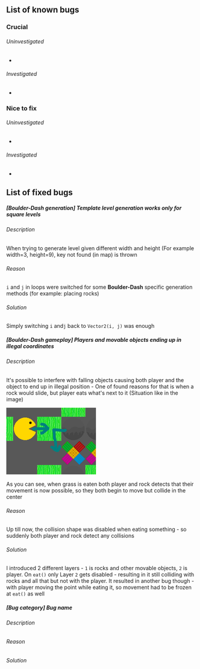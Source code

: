## List of known bugs

### Crucial

###### Uninvestigated

- 

###### Investigated

- 

### Nice to fix

###### Uninvestigated

- 

###### Investigated

- 

## List of fixed bugs

##### [**Boulder-Dash** *generation*] Template level generation works only for square levels

###### Description

When trying to generate level given different width and height (For example width=3, height=9), key not found (in map) is thrown

###### Reason

`i` and `j` in loops were switched for some **Boulder-Dash** specific generation methods (for example: placing rocks)

###### Solution

Simply switching `i` and`j` back to `Vector2(i, j)` was enough

##### [**Boulder-Dash** *gameplay*] Players and movable objects ending up in illegal coordinates

###### Description

It's possible to interfere with falling objects causing both player and the object to end up in illegal position - One of found reasons for that is when a rock would slide, but player eats what's next to it (Situation like in the image)

![supaplex_illegal_coords_bug](./ZZZ_BugsReportImages/supaplex_illegal_coords_bug.PNG)

As you can see, when grass is eaten both player and rock detects that their movement is now possible, so they both begin to move but collide in the center

###### Reason

Up till now, the collision shape was disabled when eating something - so suddenly both player and rock detect any collisions

###### Solution

I introduced 2 different layers - `1` is rocks and other movable objects, `2` is player. On `eat()` only Layer `2` gets disabled - resulting in it still colliding with rocks and all that but not with the player. It resulted in another bug though - with player moving the point while eating it, so movement had to be frozen at `eat()` as well

##### [*Bug category*] *Bug name*

###### Description



###### Reason



###### Solution